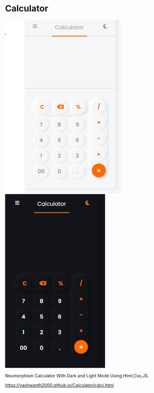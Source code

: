 # Calculator
![](images/light.png)
![](images/dark.png)

Neumorphism Calculator With Dark and Light Mode Using Html,Css,JS.


https://yashwanth2000.github.io/Calculator/calci.html
